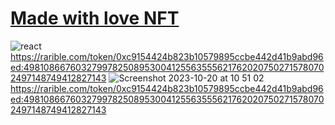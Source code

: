 # <a href="https://sudo-self.github.io/visitor/">Made with love NFT</a>
![react](https://github.com/sudo-self/sudo-self.deno.dev/assets/119916323/a19a7b41-e3cd-4efe-84e6-70731727589f)<br>
https://rarible.com/token/0xc9154424b823b10579895ccbe442d41b9abd96ed:49810866760327997825089530041255635556217620207502715780702497148749412827143
![Screenshot 2023-10-20 at 10 51 02](https://github.com/sudo-self/Made-with-love-NFT/assets/119916323/3ded5762-257c-4d40-9527-b77e146d8880)<br>[
](https://rarible.com/token/0xc9154424b823b10579895ccbe442d41b9abd96ed:49810866760327997825089530041255635556217620207502715780702497148749412827143)https://rarible.com/token/0xc9154424b823b10579895ccbe442d41b9abd96ed:49810866760327997825089530041255635556217620207502715780702497148749412827143
